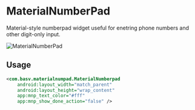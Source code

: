 # MaterialNumberPad
Material-style numberpad widget useful for enetring phone numbers and other digit-only input.

![MaterialNumberPad](https://raw.github.com/sbakhtiarov/MaterialNumberPad/master/numpad.png)

Usage
-----
```xml
<com.basv.materialnumpad.MaterialNumberpad
    android:layout_width="match_parent"
    android:layout_height="wrap_content"
    app:mnp_text_color="#fff"
    app:mnp_show_done_action="false" />
```
